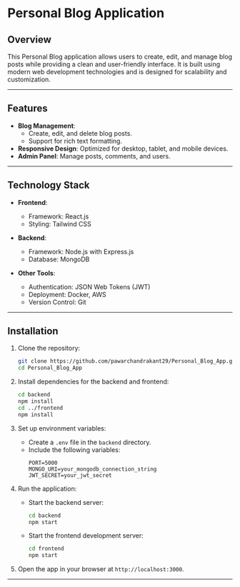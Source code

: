 # Personal Blog Application

## Overview
This Personal Blog application allows users to create, edit, and manage blog posts while providing a clean and user-friendly interface. It is built using modern web development technologies and is designed for scalability and customization.

---

## Features

- **Blog Management**:
  - Create, edit, and delete blog posts.
  - Support for rich text formatting.
- **Responsive Design**: Optimized for desktop, tablet, and mobile devices.
- **Admin Panel**: Manage posts, comments, and users.

---

## Technology Stack

- **Frontend**:
  - Framework: React.js
  - Styling: Tailwind CSS

- **Backend**:
  - Framework: Node.js with Express.js
  - Database: MongoDB

- **Other Tools**:
  - Authentication: JSON Web Tokens (JWT)
  - Deployment: Docker, AWS
  - Version Control: Git

---

## Installation

1. Clone the repository:
   ```bash
   git clone https://github.com/pawarchandrakant29/Personal_Blog_App.git
   cd Personal_Blog_App
   ```

2. Install dependencies for the backend and frontend:
   ```bash
   cd backend
   npm install
   cd ../frontend
   npm install
   ```

3. Set up environment variables:
   - Create a `.env` file in the `backend` directory.
   - Include the following variables:
     ```env
     PORT=5000
     MONGO_URI=your_mongodb_connection_string
     JWT_SECRET=your_jwt_secret
     ```

4. Run the application:
   - Start the backend server:
     ```bash
     cd backend
     npm start
     ```
   - Start the frontend development server:
     ```bash
     cd frontend
     npm start
     ```

5. Open the app in your browser at `http://localhost:3000`.

---

